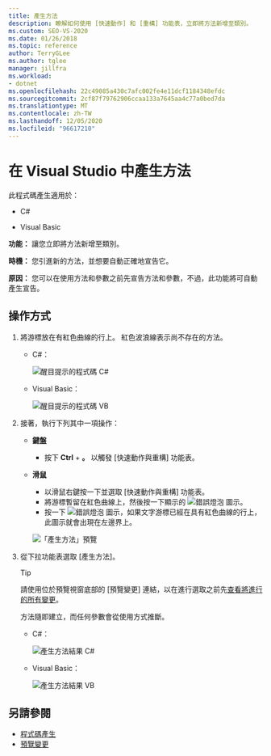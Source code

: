 ```yaml
---
title: 產生方法
description: 瞭解如何使用 [快速動作] 和 [重構] 功能表，立即將方法新增至類別。
ms.custom: SEO-VS-2020
ms.date: 01/26/2018
ms.topic: reference
author: TerryGLee
ms.author: tglee
manager: jillfra
ms.workload:
- dotnet
ms.openlocfilehash: 22c49085a430c7afc002fe4e11dcf1184348efdc
ms.sourcegitcommit: 2cf87f79762906ccaa133a7645aa4c77a0bed7da
ms.translationtype: MT
ms.contentlocale: zh-TW
ms.lasthandoff: 12/05/2020
ms.locfileid: "96617210"
---
```

# <a name="generate-a-method-in-visual-studio"></a>在 Visual Studio 中產生方法

此程式碼產生適用於：

- C#

- Visual Basic

**功能：** 讓您立即將方法新增至類別。

**時機：** 您引進新的方法，並想要自動正確地宣告它。

**原因：** 您可以在使用方法和參數之前先宣告方法和參數，不過，此功能將可自動產生宣告。

## <a name="how-to"></a>操作方式

1. 將游標放在有紅色曲線的行上。 紅色波浪線表示尚不存在的方法。

   - C#：

       ![醒目提示的程式碼 C#](media/method-highlight-cs.png)

   - Visual Basic：

       ![醒目提示的程式碼 VB](media/method-highlight-vb.png)

2. 接著，執行下列其中一項操作：

   - **鍵盤**
      - 按下 **Ctrl** + **。** 以觸發 [快速動作與重構] 功能表。
   - **滑鼠**
      - 以滑鼠右鍵按一下並選取 [快速動作與重構] 功能表。
      - 將游標暫留在紅色曲線上，然後按一下顯示的 ![錯誤燈泡](media/error-bulb.png) 圖示。
      - 按一下 ![錯誤燈泡](media/error-bulb.png) 圖示，如果文字游標已經在具有紅色曲線的行上，此圖示就會出現在左邊界上。

      ![「產生方法」預覽](media/method-preview-cs.png)

3. 從下拉功能表選取 [產生方法]。

   > [!TIP]
   > 請使用位於預覽視窗底部的 [預覽變更] 連結，以在進行選取之前先[查看將進行的所有變更](../../ide/preview-changes.md)。

   方法隨即建立，而任何參數會從使用方式推斷。

   - C#：

       ![產生方法結果 C#](media/method-result-cs.png)

   - Visual Basic：

       ![產生方法結果 VB](media/method-result-vb.png)

## <a name="see-also"></a>另請參閱

- [程式碼產生](../code-generation-in-visual-studio.md)
- [預覽變更](../../ide/preview-changes.md)
